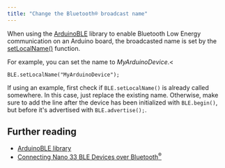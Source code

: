 ```yaml
---
title: "Change the Bluetooth® broadcast name"
---
```


When using the [ArduinoBLE](https://www.arduino.cc/reference/en/libraries/arduinoble/) library to enable Bluetooth Low Energy communication on an Arduino board, the broadcasted name is set by the [setLocalName()](https://www.arduino.cc/reference/en/libraries/arduinoble/setlocalname/) function.

For example, you can set the name to _MyArduinoDevice_.<

```
BLE.setLocalName("MyArduinoDevice");
```

If using an example, first check if `BLE.setLocalName()` is already called somewhere. In this case, just replace the existing name. Otherwise, make sure to add the line after the device has been initialized with  `BLE.begin()`, but before it's advertised with `BLE.advertise();`.

## Further reading

* [ArduinoBLE library](https://www.arduino.cc/reference/en/libraries/arduinoble/)
* [Connecting Nano 33 BLE Devices over Bluetooth<sup>®</sup>](https://docs.arduino.cc/tutorials/nano-33-ble-sense/ble-device-to-device)
